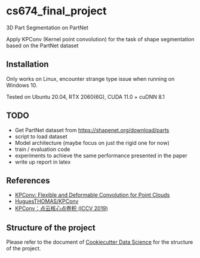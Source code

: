 # cs674_final_project
3D Part Segmentation on PartNet

Apply KPConv (Kernel point convolution) for the task of shape segmentation based on the PartNet dataset


## Installation
Only works on Linux, encounter strange type issue when running on Windows 10.

Tested on Ubuntu 20.04, RTX 2060(6G), CUDA 11.0 + cuDNN 8.1


## TODO
- Get PartNet dataset from https://shapenet.org/download/parts
- script to load dataset
- Model architecture (maybe focus on just the rigid one for now)
- train / evaluation code
- experiments to achieve the same performance presented in the paper
- write up report in latex


## References
* [KPConv: Flexible and Deformable Convolution for Point Clouds](https://arxiv.org/pdf/1904.08889.pdf)
* [HuguesTHOMAS/KPConv](https://github.com/HuguesTHOMAS/KPConv)
* [KPConv：点云核心点卷积 (ICCV 2019)](https://zhuanlan.zhihu.com/p/92244933)


## Structure of the project
Please refer to the document of [Cookiecutter Data Science](https://drivendata.github.io/cookiecutter-data-science/#starting-a-new-project) for the structure of the project.

